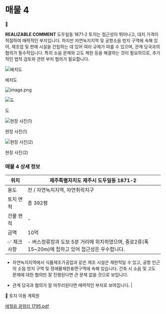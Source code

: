 # 매물 4

<aside>
💬

**REALIZABLE COMMENT**
도두일동 1871-2 토지는 접근성이 뛰어나고, 대지 가격이 적절하여 매력적인 부지입니다. 하지만 자연녹지지역 및 공항소음 방지 구역에 속해 있어, 제조업 및 판매 시설을 건립하는 데 있어 여러 규제가 따를 수 있으며, 관계 당국과의 협의가 필수적입니다. 특히 소음 문제와 고도 제한 등을 해결하는 것이 필요하므로, 추가적인 법적 검토와 관련 부처 협의가 필요합니다.

</aside>

![배치도](image%20237.png)

배치도

![image.png](image%20238.png)

![도](image%20239.png)

도

![현장 사진(1)](image%20240.png)

현장 사진(1)

![현장 사진(2)](image%20241.png)

현장 사진(2)

### 매물 4 상세 정보

| 위치 | 제주특별자치도 제주시 도두일동 1871-2 |
| --- | --- |
| 용도 | 전 / 자연녹지지역, 자연취락지구 |
| 토지 면적 | 총 392평 |
| 건물 편적 | - |
| 금액 | 10억 |
| ✅ 체크사항 | - 버스정류장과 도보 5분 거리에 위치하였으며, 중로2류(폭 15~20m)에 접하고 있어 접근성은 우수합니다. 

- 자연녹지지역에서 식품제조가공업과 같은 제조 시설은 제한적일 수 있고, 공항 인근의 소음 방지 구역 및 장애물제한표면구역에 속해 있습니다. 건축 시 소음 및 고도 문제에 대한 협의만 잘 진행된다면 큰 문제 없을 것으로 보입니다.

- 관계 당국과 협의가 잘 마무리된다면 매력적인 부지로 보여집니다. |

💾 토지 이용 계획원

[애월읍 광령리 1795.pdf](%25EC%2595%25A0%25EC%259B%2594%25EC%259D%258D_%25EA%25B4%2591%25EB%25A0%25B9%25EB%25A6%25AC_1795.pdf)